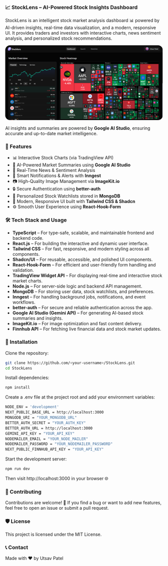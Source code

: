### 📈 StockLens – AI-Powered Stock Insights Dashboard
StockLens is an intelligent stock market analysis dashboard 📊 powered by AI-driven insights, real-time data visualization, and a modern, responsive UI. It provides traders and investors with interactive charts, news sentiment analysis, and personalized stock recommendations.

<img src="public/assets/images/dashboard-preview.png" alt="demo"/>

AI insights and summaries are powered by **Google AI Studio**, ensuring accurate and up-to-date market intelligence.

### 📸 Features

- 📊 Interactive Stock Charts (via TradingView API)
- 🧠 AI-Powered Market Summaries using **Google AI Studio**
- 💬 Real-Time News & Sentiment Analysis
- 🔔 Smart Notifications & Alerts with **Inngest**
- 📷 High-Quality Image Management via **ImageKit.io**
- 🔒 Secure Authentication using **better-auth**
- 🧾 Personalized Stock Watchlists stored in **MongoDB**
- 🎨 Modern, Responsive UI built with **Tailwind CSS & Shadcn**
- ⚙️ Smooth User Experience using **React-Hook-Form**

### 🛠️ Tech Stack and Usage

- **TypeScript** – For type-safe, scalable, and maintainable frontend and backend code.  
- **React.js** – For building the interactive and dynamic user interface.  
- **Tailwind CSS** – For fast, responsive, and modern styling across all components.  
- **Shadcn/UI** – For reusable, accessible, and polished UI components.  
- **React-Hook-Form** – For efficient and user-friendly form handling and validation.  
- **TradingView Widget API** – For displaying real-time and interactive stock market charts.  
- **Node.js** – For server-side logic and backend API management.  
- **MongoDB** – For storing user data, stock watchlists, and preferences.  
- **Inngest** – For handling background jobs, notifications, and event workflows.  
- **better-auth** – For secure and reliable authentication across the app.  
- **Google AI Studio (Gemini API)** – For generating AI-based stock summaries and insights.  
- **ImageKit.io** – For image optimization and fast content delivery.  
- **Finnhub API** – For fetching live financial data and stock market updates.

### 🚀 Installation

Clone the repository:
```bash
git clone https://github.com/<your-username>/StockLens.git
cd StockLens
```
Install dependencies:
```bash
npm install
```
Create a .env file at the project root and add your environment variables:
```bash
NODE_ENV = 'development'
NEXT_PUBLIC_BASE_URL = http://localhost:3000
MONGODB_URI = "YOUR_MONGODB_URL"
BETTER_AUTH_SECRET = "YOUR_AUTH_KEY" 
BETTER_AUTH_URL = http://localhost:3000
GEMINI_API_KEY = "YOUR_API_KEY"
NODEMAILER_EMAIL = "YOUR_NODE_MAILER"
NODEMAILER_PASSWORD = "YOUR_NODEMAILER_PASSWORD"
NEXT_PUBLIC_FINNHUB_API_KEY = "YOUR_API_KEY"
```
Start the development server:
```bash
npm run dev
```
Then visit http://localhost:3000 in your browser 🌐

### 📢 Contributing
Contributions are welcome! 🎉
If you find a bug or want to add new features, feel free to open an issue or submit a pull request.

### 🛡️ License
This project is licensed under the MIT License.

### 📞 Contact
Made with ❤️ by Utsav Patel
